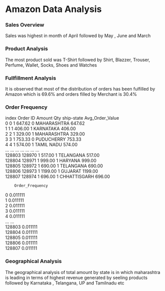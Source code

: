 # Amazon Data Analysis

### Sales Overview 
Sales was highest in month of April followed by May , June and March

### Product Analysis 
The most product sold was T-Shirt followed by Shirt, Blazzer, Trouser, Perfume, Wallet, Socks, Shoes and Watches

### Fullfillment Analysis 
It is observed that most of the distribution of orders has been fulfilled by Amazon which is 69.6% and orders filled by Merchant is 30.4%

### Order Frequency 
 index  Order ID   Amount  Qty    ship-state  Avg_Order_Value  \
0            0         1   647.62    0   MAHARASHTRA           647.62   
1            1         1   406.00    1     KARNATAKA           406.00   
2            2         1   329.00    1   MAHARASHTRA           329.00   
3            3         1   753.33    0    PUDUCHERRY           753.33   
4            4         1   574.00    1    TAMIL NADU           574.00   
...        ...       ...      ...  ...           ...              ...   
128803  128970         1   517.00    1     TELANGANA           517.00   
128804  128971         1   999.00    1       HARYANA           999.00   
128805  128972         1   690.00    1     TELANGANA           690.00   
128806  128973         1  1199.00    1       GUJARAT          1199.00   
128807  128974         1   696.00    1  CHHATTISGARH           696.00   

        Order_Frequency  
0              0.011111  
1              0.011111  
2              0.011111  
3              0.011111  
4              0.011111  
...                 ...  
128803         0.011111  
128804         0.011111  
128805         0.011111  
128806         0.011111  
128807         0.011111  

### Geographical Analysis 
The geographical analysis of total amount by state is in which maharashtra is leading in terms of highest revenue generated by seeling products followed by Karnataka , Telangana, UP and Tamilnadu etc
